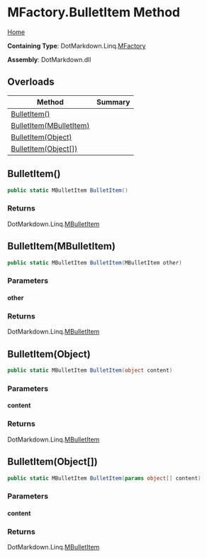 <a name="_top"></a>

# MFactory\.BulletItem Method

[Home](../../../../README.md#_top)

**Containing Type**: DotMarkdown\.Linq\.[MFactory](../README.md#_top)

**Assembly**: DotMarkdown\.dll

## Overloads

| Method | Summary |
| ------ | ------- |
| [BulletItem()](#DotMarkdown_Linq_MFactory_BulletItem) | |
| [BulletItem(MBulletItem)](#DotMarkdown_Linq_MFactory_BulletItem_DotMarkdown_Linq_MBulletItem_) | |
| [BulletItem(Object)](#DotMarkdown_Linq_MFactory_BulletItem_System_Object_) | |
| [BulletItem(Object\[\])](#DotMarkdown_Linq_MFactory_BulletItem_System_Object___) | |

## BulletItem\(\) <a name="DotMarkdown_Linq_MFactory_BulletItem"></a>

```csharp
public static MBulletItem BulletItem()
```

### Returns

DotMarkdown\.Linq\.[MBulletItem](../../MBulletItem/README.md#_top)

## BulletItem\(MBulletItem\) <a name="DotMarkdown_Linq_MFactory_BulletItem_DotMarkdown_Linq_MBulletItem_"></a>

```csharp
public static MBulletItem BulletItem(MBulletItem other)
```

### Parameters

#### other

### Returns

DotMarkdown\.Linq\.[MBulletItem](../../MBulletItem/README.md#_top)

## BulletItem\(Object\) <a name="DotMarkdown_Linq_MFactory_BulletItem_System_Object_"></a>

```csharp
public static MBulletItem BulletItem(object content)
```

### Parameters

#### content

### Returns

DotMarkdown\.Linq\.[MBulletItem](../../MBulletItem/README.md#_top)

## BulletItem\(Object\[\]\) <a name="DotMarkdown_Linq_MFactory_BulletItem_System_Object___"></a>

```csharp
public static MBulletItem BulletItem(params object[] content)
```

### Parameters

#### content

### Returns

DotMarkdown\.Linq\.[MBulletItem](../../MBulletItem/README.md#_top)

